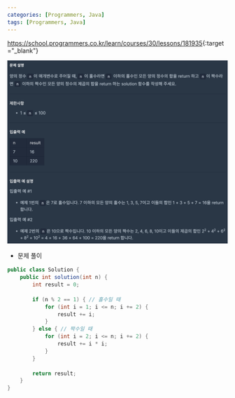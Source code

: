 ```yaml
---
categories: [Programmers, Java]
tags: [Programmers, Java] 
---
```


<https://school.programmers.co.kr/learn/courses/30/lessons/181935>{:target="_blank"}

![문제](/assets/img/programmers/java/%ED%99%80%EC%A7%9D%EC%97%90_%EB%94%B0%EB%9D%BC_%EB%8B%A4%EB%A5%B8_%EA%B0%92_%EB%B0%98%ED%99%98%ED%95%98%EA%B8%B0.png)

- 문제 풀이

```java
public class Solution {
    public int solution(int n) {
        int result = 0;

        if (n % 2 == 1) { // 홀수일 때
            for (int i = 1; i <= n; i += 2) {
                result += i;
            }
        } else { // 짝수일 때
            for (int i = 2; i <= n; i += 2) {
                result += i * i;
            }
        }

        return result;
    }
}
```

